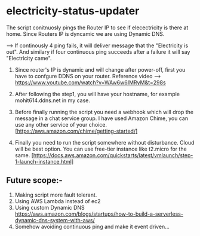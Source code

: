 # electricity-status-updater
The script conitnuosly pings the Router IP to see if elecectricity is there at home. Since Routers IP is dyncamic we are using Dynamic DNS.

--> If continously 4 ping fails, it will deliver message that the "Electricity is out". And similary if four continuous ping succeeds after a failure it will say "Electricity came". 

1. Since router's IP is dynamic and will change after power-off, first you have to confgure DDNS on your router.
Reference video --> https://www.youtube.com/watch?v=WAw6w6IMRyM&t=298s

2. After following the step1, you will have your hostname, for example mohit614.ddns.net in my case.

3. Before finally running the script you need a webhook which will drop the message in a chat service group. I have used Amazon Chime, you can use any other service of your choice.
 [https://aws.amazon.com/chime/getting-started/]

4. Finally you need to run the script somewhere without disturbance. Cloud will be best option. You can use free-tier instance like t2.micro for the same.
[https://docs.aws.amazon.com/quickstarts/latest/vmlaunch/step-1-launch-instance.html]

Future scope:-
-------------
1. Making script more fault tolerant.
2. Using AWS Lambda instead of ec2
3. Using custom Dynamic DNS
https://aws.amazon.com/blogs/startups/how-to-build-a-serverless-dynamic-dns-system-with-aws/
4. Somehow avoiding continuous ping and make it event driven...


